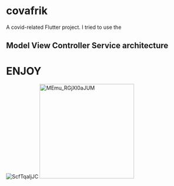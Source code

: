 # covafrik

A covid-related Flutter project.
I tried to use the 
## Model View Controller Service architecture
# ENJOY
![ScfTqaljJC](https://user-images.githubusercontent.com/66759704/119004964-8bf46680-b97e-11eb-8973-616d7900c3fb.gif)
<img width="257" alt="MEmu_RGjXl0aJUM" src="https://user-images.githubusercontent.com/66759704/119000188-66fdf480-b97a-11eb-969f-fb616258a0a5.png">
